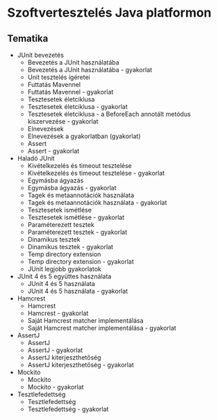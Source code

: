# Szoftvertesztelés Java platformon

## Tematika

* JUnit bevezetés
   * Bevezetés a JUnit használatába
   * Bevezetés a JUnit használatába - gyakorlat
   * Unit tesztelés ígéretei
   * Futtatás Mavennel
   * Futtatás Mavennel - gyakorlat
   * Tesztesetek életciklusa
   * Tesztesetek életciklusa - gyakorlat
   * Tesztesetek életciklusa - a BeforeEach annotált metódus kiszervezése - gyakorlat
   * Elnevezések
   * Elnevezések a gyakorlatban (gyakorlat)
   * Assert
   * Assert - gyakorlat
* Haladó JUnit
   * Kivételkezelés és timeout tesztelése
   * Kivételkezelés és timeout tesztelése - gyakorlat
   * Egymásba ágyazás
   * Egymásba ágyazás - gyakorlat
   * Tagek és metaannotációk használata
   * Tagek és metaannotációk használata - gyakorlat
   * Tesztesetek ismétlése
   * Tesztesetek ismétlése - gyakorlat
   * Paraméterezett tesztek
   * Paraméterezett tesztek - gyakorlat
   * Dinamikus tesztek
   * Dinamikus tesztek - gyakorlat
   * Temp directory extension
   * Temp directory extension - gyakorlat
   * JUnit legjobb gyakorlatok
* JUnit 4 és 5 együttes használata
   * JUnit 4 és 5 használata
   * JUnit 4 és 5 használata - gyakorlat
* Hamcrest 
   * Hamcrest
   * Hamcrest - gyakorlat
   * Saját Hamcrest matcher implementálása
   * Saját Hamcrest matcher implementálása - gyakorlat
* AssertJ
   * AssertJ
   * AssertJ - gyakorlat
   * AssertJ kiterjeszthetőség
   * AssertJ kiterjeszthetőség - gyakorlat
* Mockito
   * Mockito
   * Mockito - gyakorlat
* Tesztlefedettség
   * Tesztlefedettség
   * Tesztlefedettség - gyakorlat
